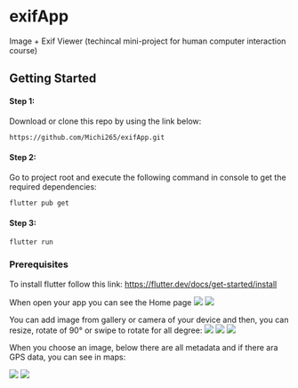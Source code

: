 # exifApp
Image + Exif Viewer (techincal mini-project for human computer interaction course)

## Getting Started

#### Step 1: 
Download or clone this repo by using the link below:
```bash
https://github.com/Michi265/exifApp.git
```
#### Step 2: 
Go to project root and execute the following command in console to get the required dependencies:
```bash
flutter pub get 
```
#### Step 3:
```bash
flutter run 
```
### Prerequisites

To install flutter follow this link: https://flutter.dev/docs/get-started/install

When open your app you can see the Home page
![](images/home.png)  ![](images/app.png)

You can add image from gallery or camera of your device and then, you can resize, rotate of 90° or swipe to rotate for all degree: 
![](images/resize.png) ![](images/rotate.png) ![](images/swipe.png)

When you choose an image, below there are all metadata and if there ara GPS data, you can see in maps:

![](images/data.png) ![](images/map.png)
